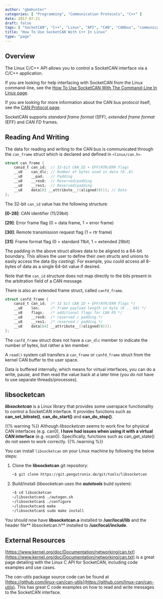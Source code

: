 ```yaml
---
author: "gbmhunter"
categories: [ "Programming", "Communication Protocols", "C++" ]
date: 2017-07-21
draft: false
tags: [ "SocketCAN", "C++", "Linux", "API", "CAN", "CANbus", "communication protocol", "libsocketcan", "kernel", "network" ]
title: "How To Use SocketCAN With C++ In Linux"
type: "page"
---
```


## Overview

The Linux C/C++ API allows you to control a SocketCAN interface via a C/C++ application.

If you are looking for help interfacing with SocketCAN from the Linux command-line, see the [How To Use SocketCAN With The Command-Line In Linux page](/programming/operating-systems/linux/how-to-use-socketcan-with-the-command-line-in-linux/).

If you are looking for more information about the CAN bus protocol itself, see the [CAN Protocol page](/electronics/communication-protocols/can-protocol/).

SocketCAN supports _standard frame format_ (SFF), _extended frame format_ (EFF) and _CAN FD_ frames.

## Reading And Writing

The data for reading and writing to the CAN bus is communicated through the `can_frame` struct which is declared and defined in `<linux/can.h>`.

```c
struct can_frame {
    canid_t can_id;  // 32-bit CAN_ID + EFF/RTR/ERR flags
    __u8    can_dlc; // Number of bytes used in data (0..8)
    __u8    __pad;   // Padding
    __u8    __res0;  // Reserved/padding
    __u8    __res1;  // Reserved/padding
    __u8    data[8] __attribute__((aligned(8))); // Data
};
```

The 32-bit `can_id` value has the following structure:

**[0-28]**: CAN identifier (11/29bit)  

**[29]**: Error frame flag (0 = data frame, 1 = error frame)  

**[30]**: Remote transmission request flag (1 = rtr frame)  

**[31]**: Frame format flag (0 = standard 11bit, 1 = extended 29bit)

The padding in the above struct allows data to be aligned to a 64-bit boundary. This allows the user to define their own structs and unions to easily access the data (by _casting_). For example, you could access all 8-bytes of data as a single 64-bit value if desired.


Note that the `can_id` structure does not map directly to the bits present in the arbitration field of a CAN message.

There is also an extended frame struct, called `canfd_frame`.

```c    
struct canfd_frame {
    canid_t can_id;  /* 32 bit CAN_ID + EFF/RTR/ERR flags */
    __u8    len;     /* frame payload length in byte (0 .. 64) */
    __u8    flags;   /* additional flags for CAN FD */
    __u8    __res0;  /* reserved / padding */
    __u8    __res1;  /* reserved / padding */
    __u8    data[64] __attribute__((aligned(8)));
};
```

The `canfd_frame` struct does not have a `can_dlc` member to indicate the number of bytes, but rather a len member.

A `read()` system call transfers a `can_frame` or `canfd_frame` struct from the kernel CAN buffer to the user space.

Data is buffered internally, which means for virtual interfaces, you can do a write, pause, and then read the value back at a later time (you do not have to use separate threads/processes).

## libsocketcan

_**libsocketcan**_ is a Linux library that provides some userspace functionality to control a SocketCAN interface. It provides functions such as **can_set_bitrate()**, **can_do_start()** and **can_do_stop()**.

{{% warning %}}
Although _libsocketcan_ seems to work fine for physical CAN interfaces (e.g. can0), **I have had issues when using it with a virtual CAN interface** (e.g. vcan0). Specifically, functions such as can_get_state() do not seem to work correctly.
{{% /warning %}}

You can install `libsocketcan` on your Linux machine by following the below steps:

1. Clone the **libsocketcan** git repository:  

    ```sh    
    ~$ git clone https://git.pengutronix.de/git/tools/libsocketcan
    ```

2. Build/install (libsocketcan uses the **_autotools_** build system):

    ```sh    
    ~$ cd libsocketcan
    ~/libsocketcan$ ./autogen.sh
    ~/libsocketcan$ ./configure
    ~/libsocketcan$ make
    ~/libsocketcan$ sudo make install
    ```

You should now have **libsocketcan.a** installed to **/usr/local/lib** and the header file** libsocketcan.h** installed to **/usr/local/include**.

## External Resources

[https://www.kernel.org/doc/Documentation/networking/can.txt](https://www.kernel.org/doc/Documentation/networking/can.txt) is a great page detailing with the Linux C API for SocketCAN, including code examples and use cases.

The _can-utils_ package source code can be found at [https://github.com/linux-can/can-utils](https://github.com/linux-can/can-utils). This has great C code examples on how to read and write messages to the SocketCAN interface.

